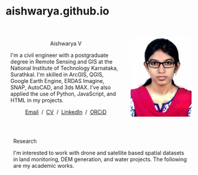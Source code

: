 # aishwarya.github.io
<!DOCTYPE HTML>
<html lang="en"><head><meta http-equiv="Content-Type" content="text/html; charset=UTF-8">

  <title>Aishwarya V</title>
  
  <meta name="author" content="Aishwarya V">
  <meta name="viewport" content="width=device-width, initial-scale=1">
  
  <link rel="stylesheet" type="text/css" href="stylesheet.css">
	<link rel="icon" href="data:image/svg+xml,<svg xmlns=%22http://www.w3.org/2000/svg%22 viewBox=%220 0 100 100%22><text y=%22.9em%22 font-size=%2290%22>🌐</text></svg>">
</head>

<body>
    <table style="width:100%;max-width:800px;border:0px;border-spacing:0px;border-collapse:separate;margin-right:auto;margin-left:auto;"><tbody>
      <tr style="padding:0px">
        <td style="padding:0px">
          <table style="width:100%;border:0px;border-spacing:0px;border-collapse:separate;margin-right:auto;margin-left:auto;"><tbody>
            <tr style="padding:0px">
              <td style="padding:2.5%;width:63%;vertical-align:middle">
                <p style="text-align:center">
                  <name>Aishwarya V</name>
                </p>
                <p> I'm a civil engineer with a postgraduate degree in Remote Sensing and GIS at the National Institute of Technology Karnataka, Surathkal. 
                    I'm skilled in ArcGIS, QGIS, Google Earth Engine, ERDAS Imagine, SNAP, AutoCAD, and 3ds MAX. 
                    I've also applied the use of Python, JavaScript, and HTML in my projects.
                </p>
                <p style="text-align:center">
                  <a href="mailto:aishwarya386@gmail.com">Email</a> &nbsp/&nbsp
                  <a href="data/AISHWARYA_V_RESUME.pdf">CV</a> &nbsp/&nbsp
                  <a href="https://www.linkedin.com/in/aishwarya-velmurugan-511501138/">LinkedIn</a> &nbsp/&nbsp
                  <a href="https://orcid.org/0000-0002-0601-5209">ORCiD</a>
                </p>
              </td>
              <td style="padding:2.5%;width:40%;max-width:40%">
                <a href="data/AISHWARYA_V.jpg"><img style="width:100%;max-width:100%" alt="profile photo" src="data/AISHWARYA_V.jpg" class="hoverZoomLink"></a>
              </td>
            </tr>
          </tbody></table>
          <table style="width:100%;border:0px;border-spacing:0px;border-collapse:separate;margin-right:auto;margin-left:auto;"><tbody>
            <tr>
            <td style="padding:20px;width:100%;vertical-align:middle">
              <heading>Research</heading>
              <p>
                I'm interested to work with drone and satellite based spatial datasets in land monitoring, DEM generation, and water projects. 
                The following are my academic works.
              </p>
            </td>
          </tr>
        </tbody></table>
